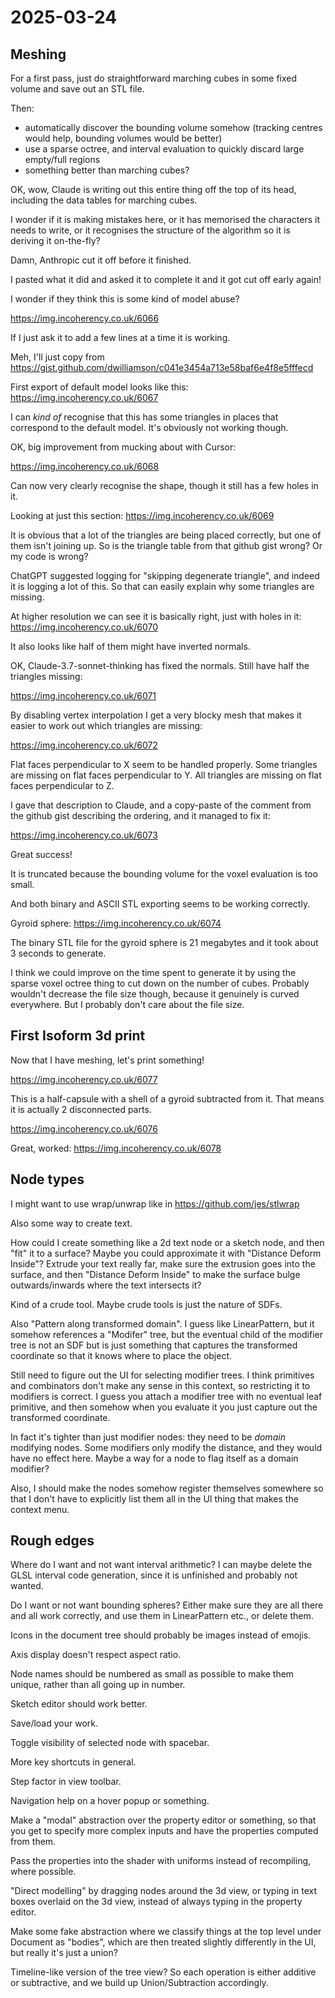 # 2025-03-24

## Meshing

For a first pass, just do straightforward marching cubes in some
fixed volume and save out an STL file.

Then:

 * automatically discover the bounding volume somehow (tracking centres would help, bounding volumes would be better)
 * use a sparse octree, and interval evaluation to quickly discard large empty/full regions
 * something better than marching cubes?

OK, wow, Claude is writing out this entire thing off the top of its head,
including the data tables for marching cubes.

I wonder if it is making mistakes here, or it has memorised the characters
it needs to write, or it recognises the structure of the algorithm so it
is deriving it on-the-fly?

Damn, Anthropic cut it off before it finished.

I pasted what it did and asked it to complete it and it got cut off
early again!

I wonder if they think this is some kind of model abuse?

https://img.incoherency.co.uk/6066

If I just ask it to add a few lines at a time it is working.

Meh, I'll just copy from https://gist.github.com/dwilliamson/c041e3454a713e58baf6e4f8e5fffecd

First export of default model looks like this: https://img.incoherency.co.uk/6067

I can *kind of* recognise that this has some triangles in places that
correspond to the default model. It's obviously not working though.

OK, big improvement from mucking about with Cursor:

https://img.incoherency.co.uk/6068

Can now very clearly recognise the shape, though it still has a few
holes in it.

Looking at just this section: https://img.incoherency.co.uk/6069

It is obvious that a lot of the triangles are being placed correctly,
but one of them isn't joining up. So is the triangle table from that
github gist wrong? Or my code is wrong?

ChatGPT suggested logging for "skipping degenerate triangle", and indeed
it is logging a lot of this. So that can easily explain why some triangles
are missing.

At higher resolution we can see it is basically right, just with
holes in it: https://img.incoherency.co.uk/6070

It also looks like half of them might have inverted normals.

OK, Claude-3.7-sonnet-thinking has fixed the normals. Still have half
the triangles missing:

https://img.incoherency.co.uk/6071

By disabling vertex interpolation I get a very blocky mesh that makes
it easier to work out which triangles are missing:

https://img.incoherency.co.uk/6072

Flat faces perpendicular to X seem to be handled properly. Some
triangles are missing on flat faces perpendicular to Y. All triangles
are missing on flat faces perpendicular to Z.

I gave that description to Claude, and a copy-paste of the comment
from the github gist describing the ordering, and it managed to fix
it:

https://img.incoherency.co.uk/6073

Great success!

It is truncated because the bounding volume for the voxel evaluation is
too small.

And both binary and ASCII STL exporting seems to be working
correctly.

Gyroid sphere: https://img.incoherency.co.uk/6074

The binary STL file for the gyroid sphere is 21 megabytes and it took
about 3 seconds to generate.

I think we could improve on the time spent to generate it by using the
sparse voxel octree thing to cut down on the number of cubes. Probably
wouldn't decrease the file size though, because it genuinely is curved
everywhere. But I probably don't care about the file size.

## First Isoform 3d print

Now that I have meshing, let's print something!

https://img.incoherency.co.uk/6077

This is a half-capsule with a shell of a gyroid subtracted from it.
That means it is actually 2 disconnected parts.

https://img.incoherency.co.uk/6076

Great, worked: https://img.incoherency.co.uk/6078

## Node types

I might want to use wrap/unwrap like in https://github.com/jes/stlwrap

Also some way to create text.

How could I create something like a 2d text node or a sketch node, and
then "fit" it to a surface? Maybe you could approximate it with
"Distance Deform Inside"? Extrude your text really far, make sure the
extrusion goes into the surface, and then "Distance Deform Inside" to
make the surface bulge outwards/inwards where the text intersects it?

Kind of a crude tool. Maybe crude tools is just the nature of SDFs.

Also "Pattern along transformed domain". I guess like LinearPattern,
but it somehow references a "Modifer" tree, but the eventual child of
the modifier tree is not an SDF but is just something that captures
the transformed coordinate so that it knows where to place the object.

Still need to figure out the UI for selecting modifier trees.
I think primitives and combinators don't make any sense in this context,
so restricting it to modifiers is correct. I guess you attach
a modifier tree with no eventual leaf primitive, and then somehow
when you evaluate it you just capture out the transformed coordinate.

In fact it's tighter than just modifier nodes: they need to be
*domain* modifying nodes. Some modifiers only modify the distance,
and they would have no effect here. Maybe a way for a node to flag
itself as a domain modifier?

Also, I should make the nodes somehow register themselves somewhere so
that I don't have to explicitly list them all in the UI thing that makes
the context menu.

## Rough edges

Where do I want and not want interval arithmetic? I can maybe delete
the GLSL interval code generation, since it is unfinished and probably
not wanted.

Do I want or not want bounding spheres? Either make sure they are all
there and all work correctly, and use them in LinearPattern etc., or
delete them.

Icons in the document tree should probably be images instead of emojis.

Axis display doesn't respect aspect ratio.

Node names should be numbered as small as possible to make them unique,
rather than all going up in number.

Sketch editor should work better.

Save/load your work.

Toggle visibility of selected node with spacebar.

More key shortcuts in general.

Step factor in view toolbar.

Navigation help on a hover popup or something.

Make a "modal" abstraction over the property editor or something, so that
you get to specify more complex inputs and have the properties computed
from them.

Pass the properties into the shader with uniforms instead of recompiling,
where possible.

"Direct modelling" by dragging nodes around the 3d view, or typing
in text boxes overlaid on the 3d view, instead of always typing in the
property editor.

Make some fake abstraction where we classify things at the top level
under Document as "bodies", which are then treated slightly differently
in the UI, but really it's just a union?

Timeline-like version of the tree view? So each operation is either
additive or subtractive, and we build up Union/Subtraction accordingly.
